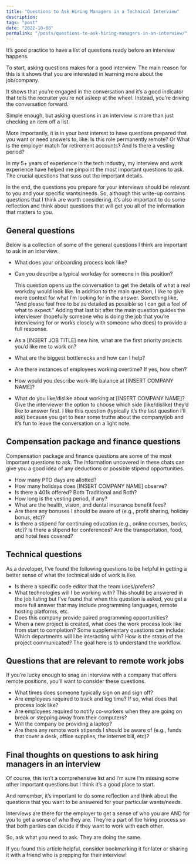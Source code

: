 ```yaml
---
title: "Questions to Ask Hiring Managers in a Technical Interview"
description:
tags: "post"
date: "2022-10-08"
permalink: "/posts/questions-to-ask-hiring-managers-in-an-interview/"
---
```


It’s good practice to have a list of questions ready before an interview happens.

To start, asking questions makes for a good interview. The main reason for this is it shows that you are interested in learning more about the job/company.

It shows that you’re engaged in the conversation and it’s a good indicator that tells the recruiter you’re not asleep at the wheel. Instead, you’re driving the conversation forward.

Simple enough, but asking questions in an interview is more than just checking an item off a list.

More importantly, it is in your best interest to have questions prepared that you want or need answers to, like: Is this role permanently remote? Or What is the employer match for retirement accounts? And Is there a vesting period?

In my 5+ years of experience in the tech industry, my interview and work experience have helped me pinpoint the most important questions to ask. The crucial questions that suss out the important details.

In the end, the questions you prepare for your interviews should be relevant to you and your specific wants/needs. So, although this write-up contains questions that I think are worth considering, it’s also important to do some reflection and think about questions that will get you all of the information that matters to you.

## General questions

Below is a collection of some of the general questions I think are important to ask in an interview.

- What does your onboarding process look like?
- Can you describe a typical workday for someone in this position?

  This question opens up the conversation to get the details of what a real workday would look like. In addition to the main question, I like to give more context for what I’m looking for in the answer. Something like, "And please feel free to be as detailed as possible so I can get a feel of what to expect." Adding that last bit after the main question guides the interviewer (hopefully someone who is doing the job that you’re interviewing for or works closely with someone who does) to provide a full response.

- As a [INSERT JOB TITLE] new hire, what are the first priority projects you’d like me to work on?
- What are the biggest bottlenecks and how can I help?
- Are there instances of employees working overtime? If yes, how often?
- How would you describe work-life balance at [INSERT COMPANY NAME]?
- What do you like/dislike about working at [INSERT COMPANY NAME]? Give the interviewer the option to choose which side (like/dislike) they’d like to answer first. I like this question (typically it’s the last question I’ll ask) because you get to hear some truths about the company/job and it’s fun to leave the conversation on a light note.

## Compensation package and finance questions

Compensation package and finance questions are some of the most important questions to ask. The information uncovered in these chats can give you a good idea of any deductions or possible stipend opportunities.

- How many PTO days are allotted?
- How many holidays does [INSERT COMPANY NAME] observe?
- Is there a 401k offered? Both Traditional and Roth?
- How long is the vesting period, if any?
- What are the health, vision, and dental insurance benefit fees?
- Are there any bonuses I should be aware of (e.g., profit sharing, holiday bonus, etc)?
- Is there a stipend for continuing education (e.g., online courses, books, etc)?
  Is there a stipend for conferences? Are the transportation, food, and hotel fees covered?

## Technical questions

As a developer, I’ve found the following questions to be helpful in getting a better sense of what the technical side of work is like.

- Is there a specific code editor that the team uses/prefers?
- What technologies will I be working with? This should be answered in the job listing but I’ve found that when this question is asked, you get a more full answer that may include programming languages, remote hosting platforms, etc.
- Does this company provide paired programming opportunities?
- When a new project is created, what does the work process look like from start to completion? Some supplementary questions can include: Which departments will I be interacting with? How is the status of the project communicated? The goal here is to understand the workflow.

## Questions that are relevant to remote work jobs

If you’re lucky enough to snag an interview with a company that offers remote positions, you’ll want to consider these questions.

- What times does someone typically sign on and sign off?
- Are employees required to track and log time? If so, what does that process look like?
- Are employees required to notify co-workers when they are going on break or stepping away from their computers?
- Will the company be providing a laptop?
- Are there any remote work stipends I should be aware of (e.g., funds that cover a desk, office supplies, the internet bill, etc)?

## Final thoughts on questions to ask hiring managers in an interview

Of course, this isn’t a comprehensive list and I’m sure I’m missing some other important questions but I think it’s a good place to start.

And remember, it’s important to do some reflection and think about the questions that you want to be answered for your particular wants/needs.

Interviews are there for the employer to get a sense of who you are AND for you to get a sense of who they are. They’re a part of the hiring process so that both parties can decide if they want to work with each other.

So, ask what you need to ask. They are doing the same.

If you found this article helpful, consider bookmarking it for later or sharing it with a friend who is prepping for their interview!
